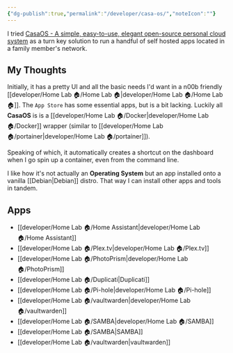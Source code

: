 ```yaml
---
{"dg-publish":true,"permalink":"/developer/casa-os/","noteIcon":""}
---
```



I tried [CasaOS - A simple, easy-to-use, elegant open-source personal cloud system](https://casaos.io/) as a turn key solution to run a handful of self hosted apps located in a family member's network. 

## My Thoughts
Initially, it has a pretty UI and all the basic needs I'd want in a n00b friendly [[developer/Home Lab 🏠/Home Lab 🏠\|developer/Home Lab 🏠/Home Lab 🏠]]. The `App Store` has some essential apps, but is a bit lacking. Luckily all **CasaOS** is is a [[developer/Home Lab 🏠/Docker\|developer/Home Lab 🏠/Docker]] wrapper (similar to [[developer/Home Lab 🏠/portainer\|developer/Home Lab 🏠/portainer]]). 

Speaking of which, it automatically creates a shortcut on the dashboard when I go spin up a container, even from the command line.   

I like how it's not actually an **Operating System** but an app installed onto a vanilla [[Debian\|Debian]] distro. That way I can install other apps and tools in tandem. 

## Apps
- [[developer/Home Lab 🏠/Home Assistant\|developer/Home Lab 🏠/Home Assistant]]
- [[developer/Home Lab 🏠/Plex.tv\|developer/Home Lab 🏠/Plex.tv]]
- [[developer/Home Lab 🏠/PhotoPrism\|developer/Home Lab 🏠/PhotoPrism]]
- [[developer/Home Lab 🏠/Duplicati\|Duplicati]]
- [[developer/Home Lab 🏠/Pi-hole\|developer/Home Lab 🏠/Pi-hole]]
- [[developer/Home Lab 🏠/vaultwarden\|developer/Home Lab 🏠/vaultwarden]]
- [[developer/Home Lab 🏠/SAMBA\|developer/Home Lab 🏠/SAMBA]]
- [[developer/Home Lab 🏠/SAMBA\|SAMBA]]
- [[developer/Home Lab 🏠/vaultwarden\|vaultwarden]]